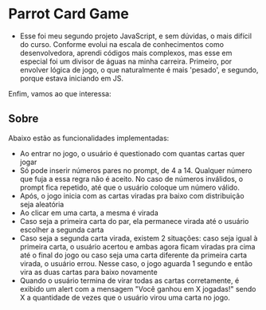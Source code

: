 # Parrot Card Game

- Esse foi meu segundo projeto JavaScript, e sem dúvidas, o mais difícil do curso. Conforme evolui na escala de conhecimentos como desenvolvedora, aprendi códigos mais complexos, mas esse em especial foi um divisor de águas na minha carreira. Primeiro, por envolver lógica de jogo, o que naturalmente é mais 'pesado', e segundo, porque estava iniciando em JS. 

Enfim, vamos ao que interessa:

## Sobre

Abaixo estão as funcionalidades implementadas:

- Ao entrar no jogo, o usuário é questionado com quantas cartas quer jogar
- Só pode inserir números pares no prompt, de 4 a 14. Qualquer número que fuja a essa regra não é aceito. No caso de números inválidos, o prompt fica repetido, até que o usuário coloque um número válido.
- Após, o jogo inicia com as cartas viradas pra baixo com distribuição seja aleatória
- Ao clicar em uma carta, a mesma é virada
- Caso seja a primeira carta do par, ela permanece virada até o usuário escolher a segunda carta
- Caso seja a segunda carta virada, existem 2 situações: caso seja igual à primeira carta, o usuário acertou e ambas agora ficam viradas pra cima até o final do jogo ou caso seja uma carta diferente da primeira carta virada, o usuário errou. Nesse caso, o jogo aguarda 1 segundo e então vira as duas cartas para baixo novamente
- Quando o usuário termina de virar todas as cartas corretamente, é exibido um alert com a mensagem "Você ganhou em X jogadas!" sendo X a quantidade de vezes que o usuário virou uma carta no jogo.
